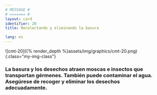 ```yaml
---
# MESSAGE #
# ======= #
layout: card
identifier: 20
title: Recolectando y eliminando la basura

lang: es
---
```


![cmt-20]({% render_depth %}assets/img/graphics/cmt-20.png){:class="my-img-class"}

### La basura y los desechos atraen moscas e insectos que transportan gérmenes. También puede contaminar el agua. Asegúrese de recoger y eliminar los desechos adecuadamente.
